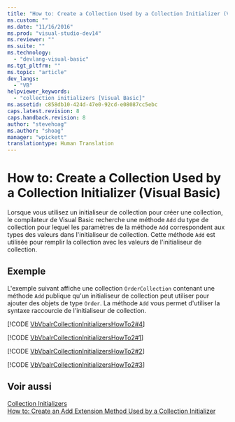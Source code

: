 ```yaml
---
title: "How to: Create a Collection Used by a Collection Initializer (Visual Basic) | Microsoft Docs"
ms.custom: ""
ms.date: "11/16/2016"
ms.prod: "visual-studio-dev14"
ms.reviewer: ""
ms.suite: ""
ms.technology: 
  - "devlang-visual-basic"
ms.tgt_pltfrm: ""
ms.topic: "article"
dev_langs: 
  - "VB"
helpviewer_keywords: 
  - "collection initializers [Visual Basic]"
ms.assetid: c858db10-424d-47e0-92cd-e08087cc5ebc
caps.latest.revision: 8
caps.handback.revision: 8
author: "stevehoag"
ms.author: "shoag"
manager: "wpickett"
translationtype: Human Translation
---
```

# How to: Create a Collection Used by a Collection Initializer (Visual Basic)
Lorsque vous utilisez un initialiseur de collection pour créer une collection, le compilateur de Visual Basic recherche une méthode `Add` du type de collection pour lequel les paramètres de la méthode `Add` correspondent aux types des valeurs dans l'initialiseur de collection.  Cette méthode `Add` est utilisée pour remplir la collection avec les valeurs de l'initialiseur de collection.  
  
## Exemple  
 L'exemple suivant affiche une collection `OrderCollection` contenant une méthode `Add` publique qu'un initialiseur de collection peut utiliser pour ajouter des objets de type `Order`.  La méthode `Add` vous permet d'utiliser la syntaxe raccourcie de l'initialiseur de collection.  
  
 [!CODE [VbVbalrCollectionInitializersHowTo2#4](../CodeSnippet/VS_Snippets_VBCSharp/VbVbalrCollectionInitializersHowTo2#4)]  
  
 [!CODE [VbVbalrCollectionInitializersHowTo2#1](../CodeSnippet/VS_Snippets_VBCSharp/VbVbalrCollectionInitializersHowTo2#1)]  
  
 [!CODE [VbVbalrCollectionInitializersHowTo2#2](../CodeSnippet/VS_Snippets_VBCSharp/VbVbalrCollectionInitializersHowTo2#2)]  
  
 [!CODE [VbVbalrCollectionInitializersHowTo2#3](../CodeSnippet/VS_Snippets_VBCSharp/VbVbalrCollectionInitializersHowTo2#3)]  
  
## Voir aussi  
 [Collection Initializers](../../../../visual-basic/programming-guide/language-features/collection-initializers/index.md)   
 [How to: Create an Add Extension Method Used by a Collection Initializer](../../../../visual-basic/programming-guide/language-features/collection-initializers/how-to-create-an-add-extension-method-used-by-a-collection-initializer.md)
